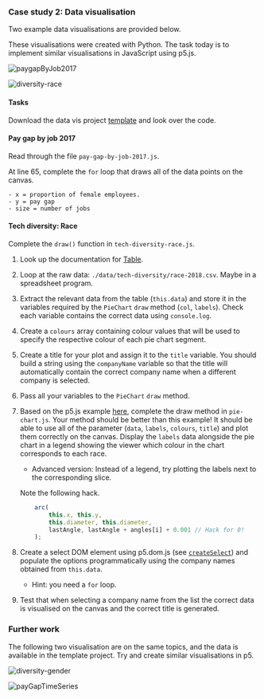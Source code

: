 ### Case study 2: Data visualisation

Two example data visualisations are provided below.

These visualisations were created with Python. The task today is to
implement similar visualisations in JavaScript using p5.js.

![paygapByJob2017](https://www.doc.gold.ac.uk/~jfort010/ip/case-studies/data-vis/figures/pay-gap-by-job-2017.svg)

![diversity-race](https://www.doc.gold.ac.uk/~jfort010/ip/case-studies/data-vis/figures/diversity-race-facebook.svg)

#### Tasks

Download the data vis project
[template](https://www.doc.gold.ac.uk/~jfort010/ip/case-studies/data-vis/data-vis.zip)
and look over the code.

#### Pay gap by job 2017

Read through the file `pay-gap-by-job-2017.js`.

At line 65, complete the `for` loop that draws all of the data points
on the canvas.

    - x = proportion of female employees.
    - y = pay gap
    - size = number of jobs

#### Tech diversity: Race

Complete the `draw()` function in `tech-diversity-race.js`.

1. Look up the documentation for [Table](https://p5js.org/reference/#/p5.Table).

2. Loop at the raw data: `./data/tech-diversity/race-2018.csv`. Maybe
   in a spreadsheet program.

3. Extract the relevant data from the table (`this.data`) and store it
   in the variables required by the `PieChart` `draw` method (`col`,
   `labels`). Check each variable contains the correct data using
   `console.log`.

4. Create a `colours` array containing colour values that will be used
   to specify the respective colour of each pie chart segment.

5. Create a title for your plot and assign it to the `title`
   variable. You should build a string using the `companyName`
   variable so that the title will automatically contain the correct
   company name when a different company is selected.

6. Pass all your variables to the `PieChart` `draw` method.

7. Based on the p5.js example
   [here](https://p5js.org/examples/form-pie-chart.html), complete the
   draw method in `pie-chart.js`. Your method should be better than
   this example! It should be able to use all of the parameter
   (`data`, `labels`, `colours`, `title`) and plot them correctly on
   the canvas. Display the `labels` data alongside the pie chart in a
   legend showing the viewer which colour in the chart corresponds to
   each race.
   - Advanced version: Instead of a legend, try plotting the labels
     next to the corresponding slice.

    Note the following hack.

    ``` js
        arc(
            this.x, this.y,
            this.diameter, this.diameter,
            lastAngle, lastAngle + angles[i] + 0.001 // Hack for 0!
        );
    ```

8. Create a select DOM element using p5.dom.js (see
   [`createSelect`](https://p5js.org/reference/#/p5/createSelect)) and
   populate the options programmatically using the company names
   obtained from `this.data`.
   - Hint: you need a `for` loop.

9. Test that when selecting a company name from the list the correct
   data is visualised on the canvas and the correct title is
   generated.

### Further work

The following two visualisation are on the same topics, and the data
is available in the template project. Try and create similar
visualisations in p5.

![diversity-gender](https://www.doc.gold.ac.uk/~jfort010/ip/case-studies/data-vis/figures/diversity-tech-gender.svg)

![payGapTimeSeries](https://www.doc.gold.ac.uk/~jfort010/ip/case-studies/data-vis/figures/pay-gap-timeseries.svg)
